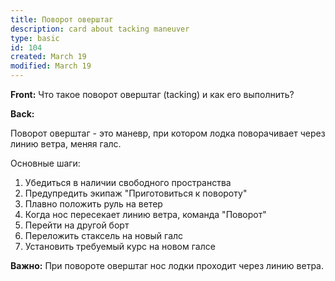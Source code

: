 ```yaml
---
title: Поворот оверштаг
description: card about tacking maneuver
type: basic
id: 104
created: March 19
modified: March 19
---
```


**Front:**
Что такое поворот оверштаг (tacking) и как его выполнить?

**Back:**
<p>Поворот оверштаг - это маневр, при котором лодка поворачивает через линию ветра, меняя галс.</p>

<p>Основные шаги:</p>
<ol>
  <li>Убедиться в наличии свободного пространства</li>
  <li>Предупредить экипаж "Приготовиться к повороту"</li>
  <li>Плавно положить руль на ветер</li>
  <li>Когда нос пересекает линию ветра, команда "Поворот"</li>
  <li>Перейти на другой борт</li>
  <li>Переложить стаксель на новый галс</li>
  <li>Установить требуемый курс на новом галсе</li>
</ol>

<p><strong>Важно:</strong> При повороте оверштаг нос лодки проходит через линию ветра.</p>